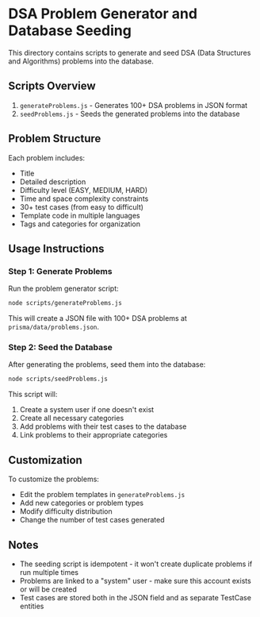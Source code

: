 # DSA Problem Generator and Database Seeding

This directory contains scripts to generate and seed DSA (Data Structures and Algorithms) problems into the database.

## Scripts Overview

1. `generateProblems.js` - Generates 100+ DSA problems in JSON format
2. `seedProblems.js` - Seeds the generated problems into the database

## Problem Structure

Each problem includes:
- Title
- Detailed description
- Difficulty level (EASY, MEDIUM, HARD)
- Time and space complexity constraints
- 30+ test cases (from easy to difficult)
- Template code in multiple languages
- Tags and categories for organization

## Usage Instructions

### Step 1: Generate Problems

Run the problem generator script:

```bash
node scripts/generateProblems.js
```

This will create a JSON file with 100+ DSA problems at `prisma/data/problems.json`.

### Step 2: Seed the Database

After generating the problems, seed them into the database:

```bash
node scripts/seedProblems.js
```

This script will:
1. Create a system user if one doesn't exist
2. Create all necessary categories
3. Add problems with their test cases to the database
4. Link problems to their appropriate categories

## Customization

To customize the problems:
- Edit the problem templates in `generateProblems.js`
- Add new categories or problem types
- Modify difficulty distribution
- Change the number of test cases generated

## Notes

- The seeding script is idempotent - it won't create duplicate problems if run multiple times
- Problems are linked to a "system" user - make sure this account exists or will be created
- Test cases are stored both in the JSON field and as separate TestCase entities 